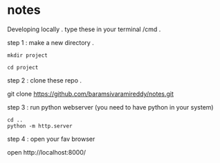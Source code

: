 # notes


Developing locally .
type these in your terminal /cmd .


step 1 : make a new directory . 

    mkdir project
    
    cd project
    
step 2 :  clone these repo .


  git clone https://github.com/baramsivaramireddy/notes.git
  
    
step 3 : run python webserver (you need to have python in your system)
    
    cd ..
    python -m http.server 

step 4 : open your fav browser 

   open  http://localhost:8000/
